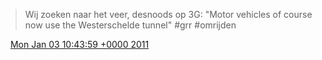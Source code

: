 > Wij zoeken naar het veer, desnoods op 3G: "Motor vehicles of course now use the Westerschelde tunnel" \#grr \#omrijden

<img src="../../media/tweet.ico" width="12" /> [Mon Jan 03 10:43:59 +0000 2011](https://twitter.com/DromerDenker/status/21879438853545984)